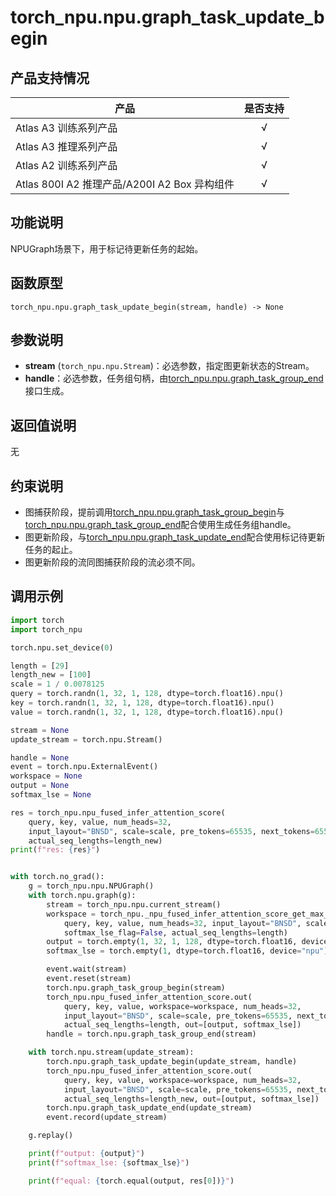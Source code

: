 # torch_npu.npu.graph_task_update_begin
## 产品支持情况

| 产品                                                         | 是否支持 |
| ------------------------------------------------------------ | :------: |
|<term>Atlas A3 训练系列产品</term>            |    √     |
|<term>Atlas A3 推理系列产品</term>   | √  |
|<term>Atlas A2 训练系列产品</term>  | √   |
|<term>Atlas 800I A2 推理产品/A200I A2 Box 异构组件</term> |    √     |


## 功能说明

NPUGraph场景下，用于标记待更新任务的起始。

## 函数原型

```
torch_npu.npu.graph_task_update_begin(stream, handle) -> None
```

## 参数说明

- **stream** (`torch_npu.npu.Stream`)：必选参数，指定图更新状态的Stream。
- **handle**：必选参数，任务组句柄，由[torch_npu.npu.graph_task_group_end](torch_npu-npu-graph_task_group_end.md)接口生成。

## 返回值说明

无

## 约束说明

- 图捕获阶段，提前调用[torch_npu.npu.graph_task_group_begin](torch_npu-npu-graph_task_group_begin.md)与[torch_npu.npu.graph_task_group_end](torch_npu-npu-graph_task_group_end.md)配合使用生成任务组handle。
- 图更新阶段，与[torch_npu.npu.graph_task_update_end](torch_npu-npu-graph_task_update_end.md)配合使用标记待更新任务的起止。
- 图更新阶段的流同图捕获阶段的流必须不同。

## 调用示例
```python
import torch
import torch_npu

torch.npu.set_device(0)

length = [29]
length_new = [100]
scale = 1 / 0.0078125
query = torch.randn(1, 32, 1, 128, dtype=torch.float16).npu()
key = torch.randn(1, 32, 1, 128, dtype=torch.float16).npu()
value = torch.randn(1, 32, 1, 128, dtype=torch.float16).npu()

stream = None
update_stream = torch.npu.Stream()

handle = None
event = torch.npu.ExternalEvent()
workspace = None
output = None
softmax_lse = None

res = torch_npu.npu_fused_infer_attention_score(
    query, key, value, num_heads=32,
    input_layout="BNSD", scale=scale, pre_tokens=65535, next_tokens=65535, softmax_lse_flag=False,
    actual_seq_lengths=length_new)
print(f"res: {res}")


with torch.no_grad():
    g = torch_npu.npu.NPUGraph()
    with torch.npu.graph(g):
        stream = torch_npu.npu.current_stream()
        workspace = torch_npu._npu_fused_infer_attention_score_get_max_workspace(
            query, key, value, num_heads=32, input_layout="BNSD", scale=scale, pre_tokens=65535, next_tokens=65535,
            softmax_lse_flag=False, actual_seq_lengths=length)
        output = torch.empty(1, 32, 1, 128, dtype=torch.float16, device="npu")
        softmax_lse = torch.empty(1, dtype=torch.float16, device="npu")

        event.wait(stream)
        event.reset(stream)
        torch.npu.graph_task_group_begin(stream)
        torch_npu.npu_fused_infer_attention_score.out(
            query, key, value, workspace=workspace, num_heads=32,
            input_layout="BNSD", scale=scale, pre_tokens=65535, next_tokens=65535, softmax_lse_flag=False,
            actual_seq_lengths=length, out=[output, softmax_lse])
        handle = torch.npu.graph_task_group_end(stream)

    with torch.npu.stream(update_stream):
        torch.npu.graph_task_update_begin(update_stream, handle)
        torch_npu.npu_fused_infer_attention_score.out(
            query, key, value, workspace=workspace, num_heads=32,
            input_layout="BNSD", scale=scale, pre_tokens=65535, next_tokens=65535, softmax_lse_flag=False,
            actual_seq_lengths=length_new, out=[output, softmax_lse])
        torch.npu.graph_task_update_end(update_stream)
        event.record(update_stream)

    g.replay()

    print(f"output: {output}")
    print(f"softmax_lse: {softmax_lse}")

    print(f"equal: {torch.equal(output, res[0])}")


```

